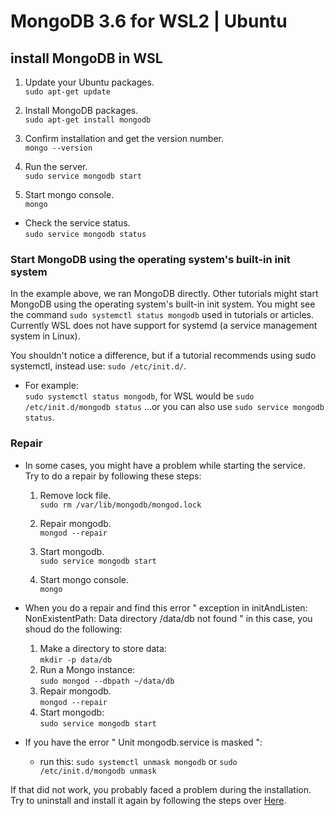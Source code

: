 # MongoDB 3.6 for WSL2 | Ubuntu

## install MongoDB in WSL

1. Update your Ubuntu packages.  
`sudo apt-get update`

2. Install MongoDB packages.  
`sudo apt-get install mongodb`

3. Confirm installation and get the version number.  
`mongo --version`

4. Run the server.  
`sudo service mongodb start`

5. Start mongo console.  
`mongo`

* Check the service status.  
`sudo service mongodb status`

### Start MongoDB using the operating system's built-in init system

In the example above, we ran MongoDB directly. Other tutorials might start MongoDB using the operating system's built-in init system. You might see the command `sudo systemctl status mongodb` used in tutorials or articles. Currently WSL does not have support for systemd (a service management system in Linux).

You shouldn't notice a difference, but if a tutorial recommends using sudo systemctl, instead use: `sudo /etc/init.d/`.

* For example:  
`sudo systemctl status mongodb`, for WSL would be `sudo /etc/init.d/mongodb status` ...or you can also use `sudo service mongodb status`.

### Repair

* In some cases, you might have a problem while starting the service.  
Try to do a repair by following these steps:

  1. Remove lock file.  
    `sudo rm /var/lib/mongodb/mongod.lock`

  2. Repair mongodb.  
    `mongod --repair`

  3. Start mongodb.  
    `sudo service mongodb start`

  4. Start mongo console.  
    `mongo`
    
* When you do a repair and find this error " exception in initAndListen: NonExistentPath: Data directory /data/db not found "
in this case, you shoud do the following:
  1. Make a directory to store data:   
  `mkdir -p data/db`
  2. Run a Mongo instance:   
  `sudo mongod --dbpath ~/data/db`
  3. Repair mongodb.  
    `mongod --repair`
  4. Start mongodb:    
  `sudo service mongodb start`

* If you have the error " Unit mongodb.service is masked ":    
  * run this: `sudo systemctl unmask mongodb` or `sudo /etc/init.d/mongodb unmask`


If that did not work, you probably faced a problem during the installation.  
Try to uninstall and install it again by following the steps over [Here](https://ltuc.github.io/Prep-Install-MongoDB-guide-301/Uninstall-MongoDB).




